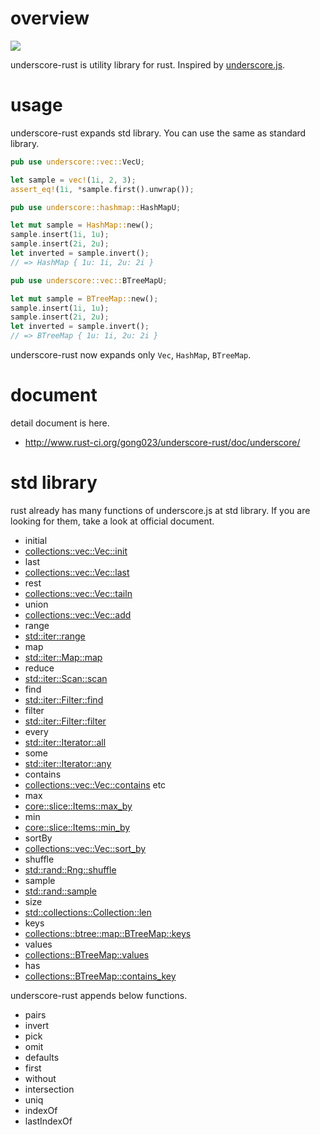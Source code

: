 # overview

![](https://travis-ci.org/gong023/underscore-rust.svg?branch=master)


underscore-rust is utility library for rust. Inspired by [underscore.js](http://underscorejs.org/).

# usage

underscore-rust expands std library. You can use the same as standard library.

```rust
pub use underscore::vec::VecU;

let sample = vec!(1i, 2, 3);
assert_eq!(1i, *sample.first().unwrap());
```

```rust
pub use underscore::hashmap::HashMapU;

let mut sample = HashMap::new();
sample.insert(1i, 1u);
sample.insert(2i, 2u);
let inverted = sample.invert();
// => HashMap { 1u: 1i, 2u: 2i }
```

```rust
pub use underscore::vec::BTreeMapU;

let mut sample = BTreeMap::new();
sample.insert(1i, 1u);
sample.insert(2i, 2u);
let inverted = sample.invert();
// => BTreeMap { 1u: 1i, 2u: 2i }
```

underscore-rust now expands only `Vec`, `HashMap`, `BTreeMap`.

# document

detail document is here.

- http://www.rust-ci.org/gong023/underscore-rust/doc/underscore/

# std library

rust already has many functions of underscore.js at std library. If you are looking for them, take a look at official document.

- initial
 - [collections::vec::Vec::init](http://doc.rust-lang.org/nightly/collections/vec/struct.Vec.html#method.init)
- last
 - [collections::vec::Vec::last](http://doc.rust-lang.org/nightly/collections/vec/struct.Vec.html#method.last)
- rest
 - [collections::vec::Vec::tailn](http://doc.rust-lang.org/nightly/collections/vec/struct.Vec.html#method.tailn)
- union
 - [collections::vec::Vec::add](http://doc.rust-lang.org/nightly/collections/vec/struct.Vec.html#method.add)
- range
 - [std::iter::range](http://doc.rust-lang.org/nightly/std/iter/fn.range.html)
- map
 - [std::iter::Map::map](http://doc.rust-lang.org/nightly/std/iter/trait.Iterator.html#tymethod.map)
- reduce
 - [std::iter::Scan::scan](http://doc.rust-lang.org/nightly/std/iter/trait.Iterator.html#tymethod.scan)
- find
 - [std::iter::Filter::find](http://doc.rust-lang.org/nightly/std/iter/trait.Iterator.html#tymethod.find)
- filter
 - [std::iter::Filter::filter](http://doc.rust-lang.org/nightly/std/iter/trait.Iterator.html#tymethod.filter)
- every
 - [std::iter::Iterator::all](http://doc.rust-lang.org/nightly/std/iter/trait.Iterator.html#tymethod.all)
- some
 - [std::iter::Iterator::any](http://doc.rust-lang.org/nightly/std/iter/trait.Iterator.html#tymethod.any)
- contains
 - [collections::vec::Vec::contains](http://doc.rust-lang.org/nightly/collections/vec/struct.Vec.html#method.contains) etc
- max
 - [core::slice::Items::max_by](http://doc.rust-lang.org/nightly/core/slice/struct.Items.html#method.max_by)
- min
 - [core::slice::Items::min_by](http://doc.rust-lang.org/nightly/core/slice/struct.Items.html#method.min_by)
- sortBy
 - [collections::vec::Vec::sort_by](http://doc.rust-lang.org/nightly/collections/vec/struct.Vec.html#method.sort_by)
- shuffle
 - [std::rand::Rng::shuffle](http://doc.rust-lang.org/nightly/std/rand/trait.Rng.html#tymethod.shuffle)
- sample
 - [std::rand::sample](http://doc.rust-lang.org/nightly/std/rand/fn.sample.html)
- size
 - [std::collections::Collection::len](http://doc.rust-lang.org/nightly/std/collections/trait.Collection.html#tymethod.len)
- keys
 - [collections::btree::map::BTreeMap::keys](http://doc.rust-lang.org/nightly/collections/struct.BTreeMap.html#method.keys)
- values
 - [collections::BTreeMap::values](http://doc.rust-lang.org/nightly/collections/struct.BTreeMap.html#method.values)
- has
 - [collections::BTreeMap::contains_key](http://doc.rust-lang.org/nightly/collections/struct.BTreeMap.html#method.contains_key)

underscore-rust appends below functions.

- pairs
- invert
- pick
- omit
- defaults
- first
- without
- intersection
- uniq
- indexOf
- lastIndexOf
